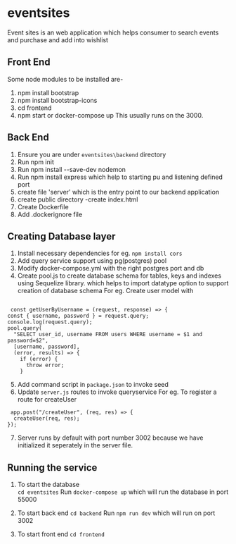 # eventsites
Event sites is an web application which helps consumer to search events and purchase and add into wishlist
## Front End
Some node modules to be installed are- 
1. npm install bootstrap
2. npm install bootstrap-icons
3. cd frontend 
4. npm start or docker-compose up 
This usually runs on the 3000.

## Back End
1. Ensure you are under `eventsites\backend` directory
2. Run npm init
3. Run npm install --save-dev nodemon
4. Run npm install express which help to starting pu and listening defined port
5. create file 'server' which is the entry point to our backend application
6. create public directory
    -create index.html 
7. Create Dockerfile
8. Add .dockerignore file 
## Creating Database layer
  1. Install necessary dependencies for eg. `npm install cors`
  2. Add query service support using pg(postgres) pool
  3. Modify docker-compose.yml with the right postgres port and db
  4. Create pool.js to create database schema for tables, keys and indexes using Sequelize library. which helps to import datatype option to support creation of database schema For eg. Create user model with
  ```
  
   const getUserByUsername = (request, response) => {
  const { username, password } = request.query;
  console.log(request.query);
  pool.query(
    "SELECT user_id, username FROM users WHERE username = $1 and password=$2",
    [username, password],
    (error, results) => {
      if (error) {
        throw error;
      }

  ```

5. Add command script in `package.json` to invoke seed
6. Update `server.js` routes to invoke queryservice 
For eg. To register a route for createUser
```
 app.post("/createUser", (req, res) => {
  createUser(req, res);
});
```
7. Server runs by default with port number 3002 because we have initialized it seperately in the server file.

## Running the service 
1. To start the database  
`cd eventsites` 
 Run `docker-compose up` which will run the database in port 55000

2. To start back end 
`cd backend`
Run `npm run dev`  which will run on port 3002 

3. To start front end
`cd frontend` 







